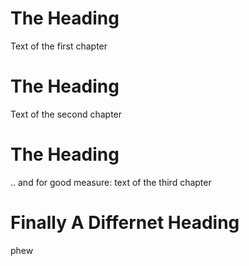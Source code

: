 # The Heading

Text of the first chapter

# The Heading

Text of the second chapter

# The Heading

.. and for good measure: text of the third chapter

# Finally A Differnet Heading

phew